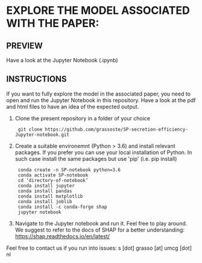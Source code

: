 # EXPLORE THE MODEL ASSOCIATED WITH THE PAPER: 

## PREVIEW

Have a look at the Jupyter Notebook (.ipynb)


## INSTRUCTIONS

If you want to fully explore the model in the associated paper, you need to open and run the Jupyter Notebook in this repository.
Have a look at the pdf and html files to have an idea of the expected output.


1. Clone the present repository in a folder of your choice 
	
	    git clone https://github.com/grassoste/SP-secretion-efficiency-Jupyter-notebook.git


2. Create a suitable environemnt (Python > 3.6) and install relevant packages. 
   If you prefer you can use your local installation of Python. In such case install the same packages but use 'pip' (i.e. pip install)
	
	    conda create -n SP-notebook python=3.6
	    conda activate SP-notebook
	    cd ‘directory-of-notebook’
	    conda install jupyter
	    conda install pandas
	    conda install matplotlib
	    conda install joblib
	    conda install -c conda-forge shap
	    jupyter notebook 


3. Navigate to the Jupyter notebook and run it. Feel free to play around.
   We suggest to refer to the docs of SHAP for a better understanding: https://shap.readthedocs.io/en/latest/


Feel free to contact us if you run into issues: s [dot] grasso [at] umcg [dot] nl
